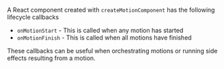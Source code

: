 A React component created with `createMotionComponent` has the following lifecycle callbacks

- `onMotionStart` \- This is called when any motion has started
- `onMotionFinish` \- This is called when all motions have finished

These callbacks can be useful when orchestrating motions or running side effects resulting from a motion.
